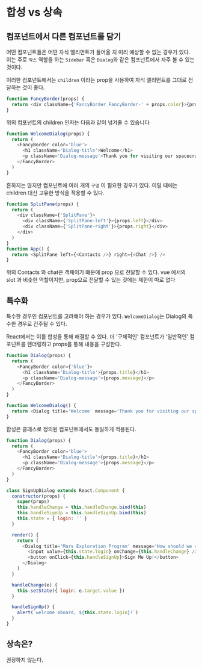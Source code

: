 # 합성 vs 상속

## 컴포넌트에서 다른 컴포넌트를 담기

어떤 컴포넌트들은 어떤 자식 엘리먼트가 들어올 지 미리 예상할 수 없는 경우가 있다. 이는 주로 `박스` 역할을 하는 `Sidebar` 혹은 `Dialog`와 같은 컴포넌트에서 자주 볼 수 있는 것이다.

이러한 컴포넌트에서는 `children` 이라는 prop을 사용하여 자식 엘리먼트를 그대로 전달하는 것이 좋다.

```javascript
function FancyBorder(props) {
  return <div className={'FancyBorder FancyBorder-' + props.color}>{props.children}</div>
}
```

위의 컴포넌트의 children 인자는 다음과 같이 넘겨줄 수 있습니다

```javascript
function WelcomeDialog(props) {
  return (
    <FancyBorder color='blue'>
      <h1 className='Dialog-title'>Welcome</h1>
      <p className='Dialog-message'>Thank you for visiting our spacecraft</p>
    </FancyBorder>
  )
}
```

흔하지는 않지만 컴포넌트에 여러 개의 `구멍` 이 필요한 경우가 있다. 이럴 때에는 children 대신 고유한 방식을 적용할 수 있다.

```javascript
function SplitPane(props) {
  return (
    <div className={'SplitPane'}>
      <div className={'SplitPane-left'}>{props.left}</div>
      <div className={'SplitPane-right'}>{props.right}</div>
    </div>
  )
}
function App() {
  return <SplitPane left={<Contacts />} right={<Chat />} />
}
```

위의 Contacts 와 chat은 객체이기 떄문에 prop 으로 전달할 수 있다. vue 에서의 slot 과 비슷한 역할이지만, prop으로 전달할 수 있는 것에는 제한이 따로 없다

## 특수화

특수한 경우인 컴포넌트를 고려해야 하는 경우가 있다. `WelcomeDialog`는 Dialog의 특수한 경우로 간주될 수 있다.

React에서는 이를 합성을 통해 해결할 수 있다. 더 '구체적인' 컴포넌트가 '일반적인' 컴포넌트를 렌더링하고 props를 통해 내용을 구성한다.

```javascript
function Dialog(props) {
  return (
    <FancyBorder color={'blue'}>
      <h1 className='Dialog-title'>{props.title}</h1>
      <p className='Dialog-message'>{props.message}</p>
    </FancyBorder>
  )
}

function WelcomeDialog() {
  return <Dialog title='Welcome' message='Thank you for visiting our spacecraft' />
}
```

합성은 클래스로 정의된 컴포넌트에서도 동일하게 적용된다.

```javascript
function Dialog(props) {
  return (
    <FancyBorder color='blue'>
      <h1 className='Dialog-title'>{props.title}</h1>
      <p className='Dialog-message'>{props.message}</p>
    </FancyBorder>
  )
}

class SignUpDialog extends React.Component {
  constructor(props) {
    super(props)
    this.handleChange = this.handleChange.bind(this)
    this.handleSignUp = this.handleSignUp.bind(this)
    this.state = { login: '' }
  }

  render() {
    return (
      <Dialog title='Mars Exploration Program' message='How should we refre to you?'>
        <input value={this.state.login} onChange={this.handleChange} />
        <button onClick={this.handleSignUp}>Sign Me Up!</button>
      </Dialog>
    )
  }

  handleChange(e) {
    this.setState({ login: e.target.value })
  }

  handleSignUp() {
    alert(`welcome aboard, ${this.state.login}!`)
  }
}
```

## 상속은?

권장하지 않는다.
